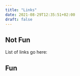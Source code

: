 ```yaml
---
title: "Links"
date: 2021-08-29T12:35:51+02:00
draft: false
---
```


## Not Fun

List of links go here:

## Fun
